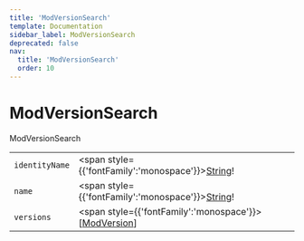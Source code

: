 ```yaml
---
title: 'ModVersionSearch'
template: Documentation
sidebar_label: ModVersionSearch
deprecated: false
nav:
  title: 'ModVersionSearch'
  order: 10
---
```


# ModVersionSearch

<div style={{'fontFamily':'monospace'}}><span style={{'fontSize':'1.5rem','fontWeight':500}}>ModVersionSearch</span></div>





| | | |
| -- | -- | -- |
| `identityName` | <span style={{'fontFamily':'monospace'}}><a href="/guardrails/docs/reference/graphql/scalar/String">String</a>!</span> |  |
| `name` | <span style={{'fontFamily':'monospace'}}><a href="/guardrails/docs/reference/graphql/scalar/String">String</a>!</span> |  |
| `versions` | <span style={{'fontFamily':'monospace'}}>[<a href="/guardrails/docs/reference/graphql/object/ModVersion">ModVersion</a>]</span> |  |